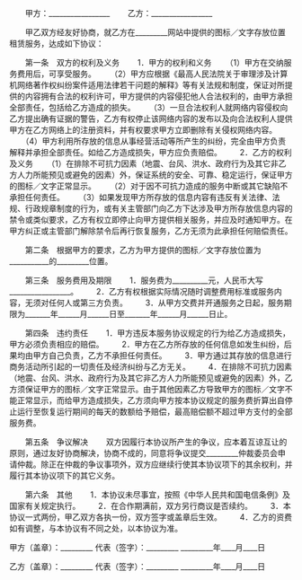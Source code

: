 
 


　　甲方：_________________
　　乙方：_________________


　　甲乙双方经友好协商，就乙方在_________网站中提供的图标／文字存放位置租赁服务，达成如下协议：


　　第一条　双方的权利及义务
　　1．甲方的权利和义务
　　（1）甲方在交纳服务费用后，可享受服务。 
　　（2）甲方应根据《最高人民法院关于审理涉及计算机网络著作权纠纷案件适用法律若干问题的解释》等有关法规和制度，保证对所提供的内容拥有合法的权利许可，甲方提供的内容侵犯他人合法权利的，由甲方承担全部责任，包括给乙方造成的损失。
　　（3）一旦合法权利人就网络内容侵权向乙方提出确有证据的警告，乙方有权停止该网络内容的发布以及向合法权利人提供甲方在乙方网络上的注册资料，并有权要求甲方立即删除有关侵权网络内容。
　　（4）甲方利用所存放的信息从事经营活动等所产生的纠纷，完全由甲方负责解释并承担全部责任。如给乙方造成损失，甲方应负责赔偿。
　　2．乙方的权利及义务
　　（1）在排除不可抗力因素（地震、台风、洪水、政府行为及其它非乙方人力所能预见或避免的因素）外，保证系统的安全、可靠、稳定运行，保证甲方的图标／文字正常显示。
　　（2）对于因不可抗力造成的服务中断或其它缺陷不承担任何责任。
　　（3）如果发现甲方所存放的信息内容有违反有关法律、法规、行政规章制度的行为，或有关主管部门向乙方下达涉及甲方所存放信息内容的禁令或类似要求，乙方有权立即停止向甲方提供相关服务，并应及时通知甲方。在甲方纠正或主管部门解除禁令后再行恢复服务，乙方无须为此承担任何赔偿责任。


　　第二条　根据甲方的要求，乙方为甲方提供的图标／文字存放位置为___________的_________位置。


　　第三条　服务费用及期限
　　1．服务费为__________元，人民币大写_________________。
　　2．乙方有权根据实际情况随时调整费用标准或服务内容，无须对任何人或第三方负责。
　　3．从甲方交费并开通服务之日起，服务期限为_______年______月______日至_______年______月______日止。


　　第四条　违约责任
　　1．甲方违反本服务协议规定的行为给乙方造成损失，甲方必须负责相应的赔偿。
　　2．甲方在乙方所存放的任何信息如发生纠纷，后果均由甲方自己负责，乙方不承担任何责任。
　　3．甲方通过其存放的信息进行商务活动所引起的一切责任及经济纠纷与乙方无关。
　　4．在排除不可抗力因素（地震、台风、洪水、政府行为及其它非乙方人力所能预见或避免的因素）外，乙方须保证甲方的图标／文字正常显示。由于其他因素乙方导致甲方的图标／文字不能正常显示，而给甲方造成损失，乙方须向甲方按本协议规定的服务费折算出自停止运行至恢复运行期间的每天的数额给予赔偿，最高赔偿额不超过甲方支付的全部服务费。


　　第五条　争议解决
　　双方因履行本协议所产生的争议，应本着互谅互让的原则，通过友好协商解决，协商不成的，同意将争议提交_________仲裁委员会申请仲裁。除正在仲裁的争议事项外，双方应继续行使其本协议项下的其余权利，并履行其本协议项下的其它义务。


　　第六条　其他
　　1．本协议未尽事宜，按照《中华人民共和国电信条例》及国家有关规定执行。
　　2．在合作期满前，双方另行商议是否续约。
　　3．本协议一式两份，甲乙双方各执一份，双方签字或盖章后生效。
　　4．乙方的资费如有调整，与本协议有不同之处，以本协议为准。


 


甲方（盖章）：_________
代表（签字）：_________
_________年____月____日


乙方（盖章）：_________
代表（签字）：_________
_________年____月____日
 


 

 
 
 
 
 
  


  
 

  


  


  
 
 
 
 

